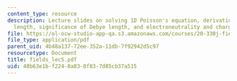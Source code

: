```yaml
---
content_type: resource
description: Lecture slides on solving 1D Poisson's equation, derivation of Debye
  length, significance of Debye length, and electroneutrality and charge relaxation.
file: https://ol-ocw-studio-app-qa.s3.amazonaws.com/courses/20-330j-fields-forces-and-flows-in-biological-systems-spring-2007/48b63e1bf2248a838f837d85cb37a515_fields_lec5.pdf
file_type: application/pdf
parent_uid: 4b48a137-72ee-352a-11db-7f92942d5c97
resourcetype: Document
title: fields_lec5.pdf
uid: 48b63e1b-f224-8a83-8f83-7d85cb37a515
---
```

